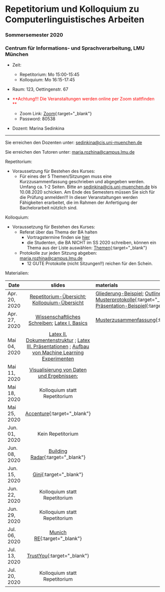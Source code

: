 # Repetitorium und Kolloquium zu Computerlinguistisches Arbeiten
### Sommersemester 2020
### Centrum für Informations- und Sprachverarbeitung, LMU München

 - Zeit: 
   - Repetitorium: Mo 15:00-15:45 
   - Kolloquium: Mo 16:15-17:45
 - Raum: 123, Oettingenstr. 67
 
 - <span style="color:red">**Achtung!!! Die Veranstaltungen werden online per Zoom stattfinden **</span>

     - Zoom Link: [Zoom](https://lmu-munich.zoom.us/j/92962046410?pwd=emduVXl2NWY1dXFUa1VPVGtmdDE3QT09){:target="_blank"} 
     - Password: 80538
 - Dozent: Marina Sedinkina


- - -

Sie erreichen den Dozenten unter: sedinkina@cis.uni-muenchen.de

Sie erreichen den Tutoren unter: maria.rozhina@campus.lmu.de

Repetitorium:
- Voraussetzung für Bestehen des Kurses: 
  - Für eines der 5 Themen/Sitzungen muss eine Kurzzusammenfassung geschrieben und abgegeben werden. Umfang ca. 1-2 Seiten. Bitte an sedinkina@cis.uni-muenchen.de bis 10.08.2020 schicken. Am Ende des Semesters müssen Sie sich für die Prüfung anmelden!!! In dieser Veranstaltungen werden Fähigkeiten erarbeitet, die im Rahmen der Anfertigung der Bachelorarbeit nützlich sind.

Kolloquium:



- Voraussetzung für Bestehen des Kurses:
  - Referat über das Thema der BA halten
    - Vortragstermine finden sie [hier](BA.md)
    - die Studenten, die BA NICHT im SS 2020 schreiben, können ein Thema aus der Liste auswählen: [Themen](Vortragsthemen_Bachelorkolloquium.txt){:target="_blank"} 
  - Protokolle zur jeden Sitzung abgeben: maria.rozhina@campus.lmu.de
    - 12 GUTE Protokolle (nicht Sitzungen!!) reichen für den Schein.



Materialien:

| Date | slides | materials |
|-----------------------------|:--------------------------------:|:-------------------------------------------------------------------|
| Apr. 20, 2020 | [Repetitorium-Übersicht](Repetitorium_der_Computerlinguistik.pdf); [Kolloquium-Übersicht](Kolloquium_der_Computerlinguistik.pdf) | [Gliederung-Beispiel](Gliederung_Beispiel.pdf); [Outline-Beispiel](Outline.pdf); [Musterprotokolle](Muster-neu.zip){:target="_blank"}; [Präsentation-Beispiel](Word_Embeddings_for_Sentiment_Analysis.pdf){:target="_blank"}   |
| Apr. 27, 2020 | [Wissenschaftliches Schreiben](scientific_writing.pdf);  [Latex I. Basics](slides_latex1.pdf)  | [Musterzusammenfassung](Wissenschaftliches_Arbeiten_Muster.pdf){:target="_blank"}|
| Mai 04, 2020 | [Latex II. Dokumentenstruktur](slides_latex2.pdf) ; [Latex III. Präsentationen](slides_latex3.pdf)   ; [Aufbau von Machine Learning Experimenten](slides_ML.pdf)  | |
| Mai 11, 2020 | [Visualisierung von Daten und Ergebnissen](visualization_slides.pdf); | |
| Mai 18, 2020 | Kolloquium statt Repetitorium| |
| Mai 25, 2020|  [Accenture](https://www.accenture.com/de-de/services/applied-intelligence-index){:target="_blank"} | |
| Jun. 01, 2020 | Kein Repetitorium | |
| Jun. 08, 2020 | [Building Radar](https://buildingradar.com/de/){:target="_blank"} | |
| Jun. 15, 2020 | [Gini](https://gini.net/de/){:target="_blank"} | |
| Jun. 22, 2020 | Kolloquium statt Repetitorium| |
| Jun. 29, 2020 | Kolloquium statt Repetitorium| |
| Jul. 06, 2020 | [Munich RE](https://www.munichre.com/de.html){:target="_blank"}  | |
| Jul. 13, 2020 | [TrustYou](https://www.trustyou.com/de/){:target="_blank"} | |
| Jul. 20, 2020 | Kolloquium statt Repetitorium | |
